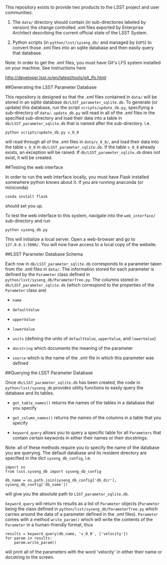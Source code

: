 This repository exists to provide two products to the LSST project and user
communities.

1) The `data/` directory should contain (in sub-directories labeled by version)
the change controlled .xml files exported by Enterprise Architect describing the
current official state of the LSST System.

2) Python scripts (in `python/lsst/syseng_db/` and managed by `EUPS`) to convert
those .xml files into an sqlite database and then easily query that database.

Note: In order to get the .xml files, you must have Git's LFS system installed
on your machine.  See instructions here

http://developer.lsst.io/en/latest/tools/git_lfs.html

##Generating the LSST Parameter Database

This repository is designed so that the .xml files contained in `data/` will be
stored in an sqlite database `db/LSST_parameter_sqlite.db`.  To generate (or
update) this database, run the script `scripts/update_db.py`, specifying a
sub-directory of `data/`.  `update_db.py` will read in all of the .xml files in
the specified sub-directory and load their data into a table in
`db/LSST_parameter_sqlite.db` that is named after the sub-directory.  i.e.
```
python scripts/update_db.py v_0_0
```
will read through all of the .xml files in `data/v_0_0/`, and load their data
into the table `v_0_0` in `db/LSST_parameter_sqlite.db`.  If the table `v_0_0`
already exists, an exception will be raised.  If `db/LSST_parameter_sqlite.db`
does not exist, it will be created.

##Testing the web interface

In order to run the web interface locally, you must have Flask installed
somewhere python knows about it.  If you are running anaconda (or miniconda)
```
conda install flask
```
should set you up.

To test the web interface to this system, navigate into the `web_interface/`
sub-directory and run
```
python syseng_db.py
```
This will initialize a local server.  Open a web-browser and go to
`127.0.0.1:5000/`.  You will now have access to a local copy of the website.

##LSST Parameter Database Schema

Each row in `db/LSST_parameter_sqlite.db` corresponds to a parameter taken from
the .xml files in `data/`.  The information stored for each parameter is defined
by the `Parameter` class defined in `python/lsst/syseng_db/ParameterTree.py`.
The columns stored in `db/LSST_parameter_sqlite.db` (which correspond to the
properties of the `Parameter` class are)

- `name`

- `defaultValue`

- `upperValue`

- `lowerValue`

- `units` (defining the units of `defaultValue`, `upperValue`, and `lowerValue`)

- `docstring` which documents the meaning of the parameter

- `source` which is the name of the .xml file in which this parameter was
defined

##Querying the LSST Parameter Database

Once `db/LSST_parameter_sqlite.db` has been created, the code in
`python/lsst/syseng_db` provides utility functions to easily query the database
and its tables.

- `get_table_names()` returns the names of the tables in a database that you
specify

- `get_column_names()` returns the names of the columns in a table that you
specify

- `keyword_query` allows you to query a specific table for all `Parameters` that
contain certain keywords in either their names or their docstrings.

Note: all of these methods require you to specify the name of the database you
are querying.  The default database and its resident directory are specified in
the dict `syseng_db_config`, i.e.
```
import os
from lsst.syseng_db import syseng_db_config

db_name = os.path.join(syseng_db_config['db_dir'], syseng_db_config['db_name'])
```
will give you the absolute path to `LSST_parameter_sqlite.db`.

`keyword_query` will return its results as a list of `Parameter` objects
(`Parameter` being the class defined in `python/lsst/syseng_db/ParameterTree.py`
which carries around the data of a parameter defined in the .xml files).
`Parameter` comes with a method `write_param()` which will write the contents of
the `Parameter` in a human-friendly format, thus
```
results = keyword_query(db_name, 'v_0_0', ['velocity'])
for param in results:
    param.write_param()
```
will print all of the parameters with the word 'velocity' in either their
name or docstring to the screen.
